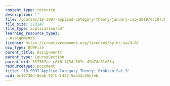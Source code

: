 ```yaml
---
content_type: resource
description: ''
file: /courses/18-s097-applied-category-theory-january-iap-2019/ec10730d0eab92fbf4325ae32c55bfeb_18-s097iap19ps3.pdf
file_size: 228147
file_type: application/pdf
learning_resource_types:
- Assignments
license: https://creativecommons.org/licenses/by-nc-sa/4.0/
ocw_type: OCWFile
parent_title: Assignments
parent_type: CourseSection
parent_uid: 557567ee-c6f8-f754-667c-49b74c81e23a
resourcetype: Document
title: '18.S097 Applied Category Theory: Problem Set 3'
uid: ec10730d-0eab-92fb-f432-5ae32c55bfeb
---
```

